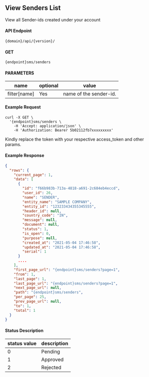 ## View Senders List

View all Sender-ids created under your account

#### API Endpoint

```
{domain}/api/{version}/
```

#### GET

```
{endpoint}sms/senders
```

#### PARAMETERS

| name         | optional | value                  |
| ------------ | -------- | ---------------------- |
| filter[name] | Yes      | name of the sender-id. |

#### Example Request

```
curl -X GET \
  '{endpoint}sms/senders \
    -H 'Accept: application/json' \
    -H 'Authorization: Bearer 5b02112fb7xxxxxxxxx'
```

Kindly replace the token with your respective access_token and other params.

#### Example Response

```json
{
  "rows": {
    "current_page": 1,
    "data": [
      {
        "id": "f66b983b-713a-4818-a691-2c684eb4eccd",
        "user_id": 26,
        "name": "SENDER",
        "entity_name": "SAMPLE COMPANY",
        "entity_id": "123233434355345555",
        "header_id": null,
        "country_code": "IN",
        "message": null,
        "document": null,
        "status": 1,
        "is_open": 0,
        "purpose": null,
        "created_at": "2021-05-04 17:46:58",
        "updated_at": "2021-05-04 17:46:58",
        "serial": 1
      }
      ....
    ],
    "first_page_url": "{endpoint}sms/senders?page=1",
    "from": 1,
    "last_page": 1,
    "last_page_url": "{endpoint}sms/senders?page=1",
    "next_page_url": null,
    "path": "{endpoint}sms/senders",
    "per_page": 25,
    "prev_page_url": null,
    "to": 1,
    "total": 1
  }
}
```

#### Status Description 

| status value | description |
| ------------ | ------------|
| 0            | Pending     |
| 1            | Approved    |
| 2            | Rejected    |